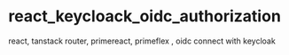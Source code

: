 # react_keycloack_oidc_authorization
react, tanstack router, primereact, primeflex , oidc connect with keycloak
